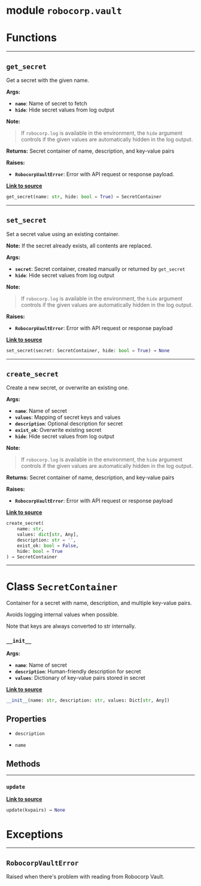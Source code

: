 <!-- markdownlint-disable -->

# module `robocorp.vault`

# Functions

______________________________________________________________________

## `get_secret`

Get a secret with the given name.

**Args:**

- <b>`name`</b>:  Name of secret to fetch
- <b>`hide`</b>:  Hide secret values from log output

**Note:**

> If `robocorp.log` is available in the environment, the `hide` argument controls if the given values are automatically hidden in the log output.

**Returns:**
Secret container of name, description, and key-value pairs

**Raises:**

- <b>`RobocorpVaultError`</b>:  Error with API request or response payload.

[**Link to source**](https://github.com/robocorp/robocorp/tree/master/vault/src/robocorp/vault/__init__.py#L19)

```python
get_secret(name: str, hide: bool = True) → SecretContainer
```

______________________________________________________________________

## `set_secret`

Set a secret value using an existing container.

**Note:** If the secret already exists, all contents are replaced.

**Args:**

- <b>`secret`</b>:  Secret container, created manually or returned by `get_secret`
- <b>`hide`</b>:  Hide secret values from log output

**Note:**

> If `robocorp.log` is available in the environment, the `hide` argument controls if the given values are automatically hidden in the log output.

**Raises:**

- <b>`RobocorpVaultError`</b>:  Error with API request or response payload

[**Link to source**](https://github.com/robocorp/robocorp/tree/master/vault/src/robocorp/vault/__init__.py#L47)

```python
set_secret(secret: SecretContainer, hide: bool = True) → None
```

______________________________________________________________________

## `create_secret`

Create a new secret, or overwrite an existing one.

**Args:**

- <b>`name`</b>:  Name of secret
- <b>`values`</b>:  Mapping of secret keys and values
- <b>`description`</b>:  Optional description for secret
- <b>`exist_ok`</b>:  Overwrite existing secret
- <b>`hide`</b>:  Hide secret values from log output

**Note:**

> If `robocorp.log` is available in the environment, the `hide` argument controls if the given values are automatically hidden in the log output.

**Returns:**
Secret container of name, description, and key-value pairs

**Raises:**

- <b>`RobocorpVaultError`</b>:  Error with API request or response payload

[**Link to source**](https://github.com/robocorp/robocorp/tree/master/vault/src/robocorp/vault/__init__.py#L72)

```python
create_secret(
    name: str,
    values: dict[str, Any],
    description: str = '',
    exist_ok: bool = False,
    hide: bool = True
) → SecretContainer
```

______________________________________________________________________

# Class `SecretContainer`

Container for a secret with name, description, and multiple key-value pairs.

Avoids logging internal values when possible.

Note that keys are always converted to str internally.

### `__init__`

**Args:**

- <b>`name`</b>:         Name of secret
- <b>`description`</b>:  Human-friendly description for secret
- <b>`values`</b>:       Dictionary of key-value pairs stored in secret

[**Link to source**](https://github.com/robocorp/robocorp/tree/master/vault/src/robocorp/vault/_secrets.py#L13)

```python
__init__(name: str, description: str, values: Dict[str, Any])
```

## Properties

- `description`

- `name`

## Methods

______________________________________________________________________

### `update`

[**Link to source**](https://github.com/robocorp/robocorp/tree/master/vault/src/robocorp/vault/_secrets.py#L32)

```python
update(kvpairs) → None
```

# Exceptions

______________________________________________________________________

## `RobocorpVaultError`

Raised when there's problem with reading from Robocorp Vault.
